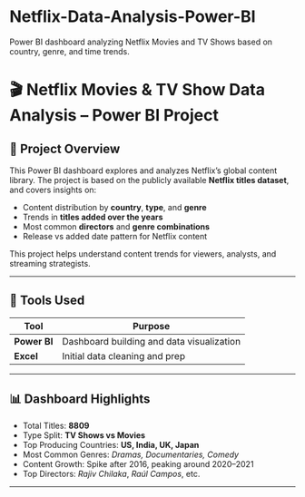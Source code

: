 # Netflix-Data-Analysis-Power-BI
Power BI dashboard analyzing Netflix Movies and TV Shows based on country, genre, and time trends.

# 🎬 Netflix Movies & TV Show Data Analysis – Power BI Project

## 📌 Project Overview

This Power BI dashboard explores and analyzes Netflix’s global content library. The project is based on the publicly available **Netflix titles dataset**, and covers insights on:

- Content distribution by **country**, **type**, and **genre**
- Trends in **titles added over the years**
- Most common **directors** and **genre combinations**
- Release vs added date pattern for Netflix content

This project helps understand content trends for viewers, analysts, and streaming strategists.

---

## 🧰 Tools Used

| Tool        | Purpose                                 |
|-------------|------------------------------------------|
| **Power BI**| Dashboard building and data visualization |
| **Excel**   | Initial data cleaning and prep            |

---

## 📊 Dashboard Highlights

- Total Titles: **8809**
- Type Split: **TV Shows vs Movies**
- Top Producing Countries: **US, India, UK, Japan**
- Most Common Genres: *Dramas, Documentaries, Comedy*
- Content Growth: Spike after 2016, peaking around 2020–2021
- Top Directors: *Rajiv Chilaka*, *Raúl Campos*, etc.

---

 
